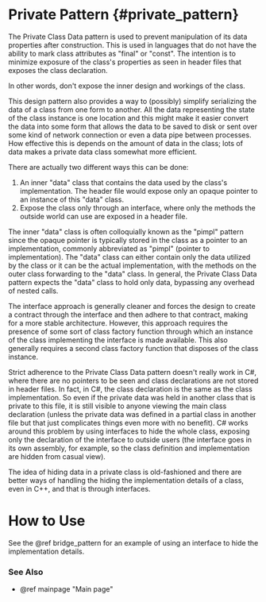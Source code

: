 # Private Pattern {#private_pattern}

The Private Class Data pattern is used to prevent manipulation of its data
properties after construction.  This is used in languages that do not have
the ability to mark class attributes as "final" or "const".  The intention
is to minimize exposure of the class's properties as seen in header files
that exposes the class declaration.

In other words, don't expose the inner design and workings of the class.

This design pattern also provides a way to (possibly) simplify serializing
the data of a class from one form to another.  All the data representing
the state of the class instance is one location and this might make it
easier convert the data into some form that allows the data to be saved to
disk or sent over some kind of network connection or even a data pipe
between processes.  How effective this is depends on the amount of data in
the class; lots of data makes a private data class somewhat more efficient.

There are actually two different ways this can be done:

1. An inner "data" class that contains the data used by the class's
   implementation.  The header file would expose only an opaque pointer
   to an instance of this "data" class.
2. Expose the class only through an interface, where only the methods
   the outside world can use are exposed in a header file.

The inner "data" class is often colloquially known as the "pimpl" pattern
since the opaque pointer is typically stored in the class as a pointer
to an implementation, commonly abbreviated as "pimpl" (pointer to
implementation).  The "data" class can either contain only the data
utilized by the class or it can be the actual implementation, with the
methods on the outer class forwarding to the "data" class.  In general,
the Private Class Data pattern expects the "data" class to hold only data,
bypassing any overhead of nested calls.

The interface approach is generally cleaner and forces the design to create
a contract through the interface and then adhere to that contract, making
for a more stable architecture.  However, this approach requires the
presence of some sort of class factory function through which an instance
of the class implementing the interface is made available.  This also
generally requires a second class factory function that disposes of the
class instance.

Strict adherence to the Private Class Data pattern doesn't really work in
C#, where there are no pointers to be seen and class declarations are not
stored in header files.  In fact, in C#, the class declaration is the same
as the class implementation.  So even if the private data was held in
another class that is private to this file, it is still visible to anyone
viewing the main class declaration (unless the private data was defined in
a partial class in another file but that just complicates things even more
with no benefit).  C# works around this problem by using interfaces to hide
the whole class, exposing only the declaration of the interface to outside
users (the interface goes in its own assembly, for example, so the class
definition and implementation are hidden from casual view).

The idea of hiding data in a private class is old-fashioned and there are
better ways of handling the hiding the implementation details of a class,
even in C++, and that is through interfaces.

# How to Use

See the @ref bridge_pattern for an example of using an interface to hide the
implementation details.

### See Also
- @ref mainpage "Main page"
